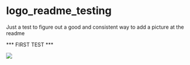 # logo_readme_testing
Just a test to figure out a good and consistent way to add a picture at the readme

*** FIRST TEST ***

![](https://motionlab.berlin/wp-content/themes/motion-lab-berlin/images/scroll-logo.png)
